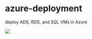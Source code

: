 # azure-deployment
deploy ADS, RDS, and SQL VMs in Azure

<a href="https://portal.azure.com/#create/Microsoft.Template/uri/https://github.com/aaron-zhao15/azure-deployment/blob/master/CreateVMTemplate.json" target="_blank">
    <img src="http://azuredeploy.net/deploybutton.png"/>
